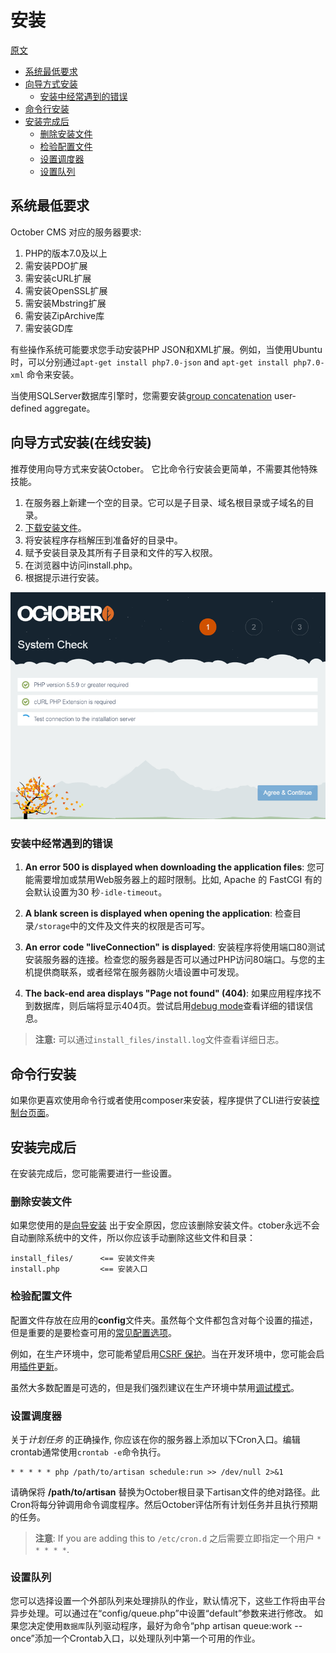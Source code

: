 # 安装
[原文](https://github.com/octobercms/docs/blob/master/setup-installation.md)
- [系统最低要求](#system-requirements)
- [向导方式安装](#wizard-installation)
    - [安装中经常遇到的错误](#troubleshoot-installation)
- [命令行安装](#command-line-installation)
- [安装完成后](#post-install-steps)
    - [删除安装文件](#delete-install-files)
    - [检验配置文件](#config-review)
    - [设置调度器](#crontab-setup)
    - [设置队列](#queue-setup)
<a name="system-requirements"></a>
## 系统最低要求

October CMS 对应的服务器要求:

1. PHP的版本7.0及以上
1. 需安装PDO扩展
1. 需安装cURL扩展
1. 需安装OpenSSL扩展
1. 需安装Mbstring扩展
1. 需安装ZipArchive库
1. 需安装GD库

有些操作系统可能要求您手动安装PHP JSON和XML扩展。例如，当使用Ubuntu时，可以分别通过`apt-get install php7.0-json` and `apt-get install php7.0-xml` 命令来安装。

当使用SQLServer数据库引擎时，您需要安装[group concatenation](https://groupconcat.codeplex.com/) user-defined aggregate。

<a name="wizard-installation"></a>
## 向导方式安装(在线安装)

推荐使用向导方式来安装October。 它比命令行安装会更简单，不需要其他特殊技能。

1. 在服务器上新建一个空的目录。它可以是子目录、域名根目录或子域名的目录。
1. [下载安装文件](http://octobercms.com/download)。
1. 将安装程序存档解压到准备好的目录中。
1. 赋予安装目录及其所有子目录和文件的写入权限。
1. 在浏览器中访问install.php。
1. 根据提示进行安装。

![image](images/wizard-installer.png?raw=true)

<a name="troubleshoot-installation"></a>
### 安装中经常遇到的错误

1. **An error 500 is displayed when downloading the application files**: 您可能需要增加或禁用Web服务器上的超时限制。比如, Apache 的 FastCGI 有的会默认设置为30 秒`-idle-timeout`。

1. **A blank screen is displayed when opening the application**: 检查目录`/storage`中的文件及文件夹的权限是否可写。

1. **An error code "liveConnection" is displayed**: 安装程序将使用端口80测试安装服务器的连接。检查您的服务器是否可以通过PHP访问80端口。与您的主机提供商联系，或者经常在服务器防火墙设置中可发现。

1. **The back-end area displays "Page not found" (404)**: 如果应用程序找不到数据库，则后端将显示404页。尝试启用[debug mode](../setup/configuration#debug-mode)查看详细的错误信息。

> **注意:** 可以通过`install_files/install.log`文件查看详细日志。

<a name="command-line-installation"></a>
## 命令行安装

如果你更喜欢使用命令行或者使用composer来安装，程序提供了CLI进行安装[控制台页面](../console/commands#console-install)。

<a name="post-install-steps"></a>
## 安装完成后

在安装完成后，您可能需要进行一些设置。

<a name="delete-install-files"></a>
### 删除安装文件

如果您使用的是[向导安装](#wizard-installation) 出于安全原因，您应该删除安装文件。ctober永远不会自动删除系统中的文件，所以你应该手动删除这些文件和目录：

    install_files/      <== 安装文件夹
    install.php         <== 安装入口

<a name="config-review"></a>
### 检验配置文件

配置文件存放在应用的**config**文件夹。虽然每个文件都包含对每个设置的描述，但是重要的是要检查可用的[常见配置选项](../setup/configuration)。

例如，在生产环境中，您可能希望启用[CSRF 保护](../setup/configuration#csrf-protection)。当在开发环境中，您可能会启用[插件更新](../setup/configuration#edge-updates)。

虽然大多数配置是可选的，但是我们强烈建议在生产环境中禁用[调试模式](../setup/configuration#debug-mode)。

<a name="crontab-setup"></a>
### 设置调度器

关于*计划任务* 的正确操作, 你应该在你的服务器上添加以下Cron入口。编辑crontab通常使用`crontab -e`命令执行。

    * * * * * php /path/to/artisan schedule:run >> /dev/null 2>&1
请确保将 **/path/to/artisan** 替换为October根目录下artisan文件的绝对路径。此Cron将每分钟调用命令调度程序。然后October评估所有计划任务并且执行预期的任务。

> **注意**: If you are adding this to `/etc/cron.d` 之后需要立即指定一个用户 `* * * * *`.

<a name="queue-setup"></a>
### 设置队列

您可以选择设置一个外部队列来处理排队的作业，默认情况下，这些工作将由平台异步处理。可以通过在“config/queue.php”中设置“default”参数来进行修改。
如果您决定使用`数据库`队列驱动程序，最好为命令“php artisan queue:work --once”添加一个Crontab入口，以处理队列中第一个可用的作业。